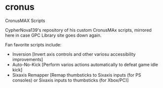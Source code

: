 # cronus
 CronusMAX Scripts

CypherNova139's repository of his custom CronusMAx scripts, mirrored here in case GPC Library site goes down again.

Fan favorite scripts include:
 - Inversion [Invert axis controls and other variosu accessibility improvements]
 - Auto-No-Kick [Perform varios actions automatically to defeat game idle kick]
 - Sixaxis Remapper [Remap thumbsticks to Sixaxis inputs (for PS consoles) or Sixaxis inputs to thumbsticks (for Xbox/PC)]
 
